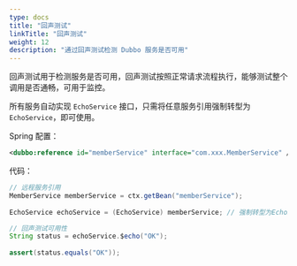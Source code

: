 ```yaml
---
type: docs
title: "回声测试"
linkTitle: "回声测试"
weight: 12
description: "通过回声测试检测 Dubbo 服务是否可用"
---
```


回声测试用于检测服务是否可用，回声测试按照正常请求流程执行，能够测试整个调用是否通畅，可用于监控。

所有服务自动实现 `EchoService` 接口，只需将任意服务引用强制转型为 `EchoService`，即可使用。

Spring 配置：
```xml
<dubbo:reference id="memberService" interface="com.xxx.MemberService" />
```

代码：
```java
// 远程服务引用
MemberService memberService = ctx.getBean("memberService"); 
 
EchoService echoService = (EchoService) memberService; // 强制转型为EchoService

// 回声测试可用性
String status = echoService.$echo("OK"); 
 
assert(status.equals("OK"));
```
